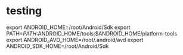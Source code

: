# testing

export ANDROID_HOME=/root/Android/Sdk
export PATH=$PATH:$ANDROID_HOME/tools:$ANDROID_HOME/platform-tools
export ANDROID_AVD_HOME=/root/.android/avd
export ANDROID_SDK_HOME=/root/Android/Sdk
